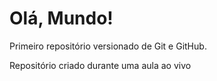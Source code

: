 # Olá, Mundo!
 Primeiro repositório versionado de Git e GitHub.

 Repositório criado durante uma aula ao vivo
